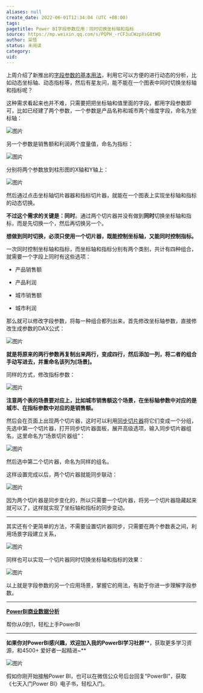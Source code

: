 ```yaml
---
aliases: null
create_date: 2022-06-01T12:34:04 (UTC +08:00)
tags: 
pagetitle: Power BI字段参数应用：同时切换坐标轴和指标
source: https://mp.weixin.qq.com/s/PQPH_-rCF3uCWzpXsG8tWQ
author: 采悟
status: 未阅读
category: 
uid: 
---
```


上周介绍了新推出的[字段参数的基本用法](http://mp.weixin.qq.com/s?__biz=MzA4MzQwMjY4MA==&mid=2484080273&idx=1&sn=b985ea8a53854f41a1ba75c0585cb3cd&chksm=8e13a446b9642d5085b1590f38ca7dd36c085269ae2d5d0fe75e09c57fc1ae270158d15d79db&scene=21#wechat_redirect)，利用它可以方便的进行动态的分析，比如动态坐标轴、动态指标等，然后有星友问，能不能在一个图表中同时切换坐标轴和指标呢？  

这种需求看起来也并不难，只需要把把坐标轴和值里面的字段，都用字段参数即可，比如已经建了两个参数，一个参数是产品名称和城市两个维度字段，命名为坐标轴：

![图片](https://mmbiz.qpic.cn/mmbiz_png/aHEbZtANQJMP6F6LPwbTGIZ5zF214qoFhGOuqY7efbqYBNRIpmZbYkUvoz4HTVKt5jbfjibA9GkZEibwLeqpUbGg/640?wx_fmt=png&wxfrom=5&wx_lazy=1&wx_co=1)

另一个参数是销售额和利润两个度量值，命名为指标：

![图片](https://mmbiz.qpic.cn/mmbiz_png/aHEbZtANQJMP6F6LPwbTGIZ5zF214qoF1Yaz5ibJuMaB6LtgzKfN5Z2WDHB8WVAFibzK1aPhSiccOFHMEgdTTic6qQ/640?wx_fmt=png&wxfrom=5&wx_lazy=1&wx_co=1)

分别将两个参数放到柱形图的X轴和Y轴上：

![图片](https://mmbiz.qpic.cn/mmbiz_png/aHEbZtANQJMP6F6LPwbTGIZ5zF214qoFhlWEt3E1NdTQBkpHicFUPKLVvN4bVo6O6icPDRrbXxOzVQibvHFEFX8Jg/640?wx_fmt=png&wxfrom=5&wx_lazy=1&wx_co=1)

然后通过点击坐标轴切片器器和指标切片器，就能在一个图表上实现坐标轴和指标的动态切换。  

**不过这个需求的关键是：同时**。通过两个切片器并没有做到**同时**切换坐标轴和指标，而是先切换一个，然后再切换另一个。

**想做到同时切换，必须只使用一个切片器，既能控制坐标轴，又能同时控制指标。**

一次同时控制坐标轴和指标，而坐标轴和指标分别有两个类别，共计有四种组合，就需要一个字段上同时有这些选项：

-   产品销售额
    
-   产品利润  
    
-   城市销售额
    
-   城市利润
    

那么就可以修改字段参数，将每一种组合都列出来，首先修改坐标轴参数，直接修改生成参数的DAX公式：  

![图片](https://mmbiz.qpic.cn/mmbiz_png/aHEbZtANQJMP6F6LPwbTGIZ5zF214qoFgCL2kf64b7qjFtQZRb1VazIKvjmnq3EP3ME3yTchicLfPulvc0YGW2w/640?wx_fmt=png&wxfrom=5&wx_lazy=1&wx_co=1)

**就是将原来的两行参数再复制出来两行，变成四行，然后添加一列，将二者的组合手动写进去，并重命名该列为\[场景\]。**  

同样的方式，修改指标参数：

![图片](https://mmbiz.qpic.cn/mmbiz_png/aHEbZtANQJMP6F6LPwbTGIZ5zF214qoFveEeWds3AR63ic24QhuHKcfQmIWlNTcrSWqBgf7vsQC5CCCWpDibqFqA/640?wx_fmt=png&wxfrom=5&wx_lazy=1&wx_co=1)

**注意两个表的场景要对应上，比如城市销售额这个场景，在坐标轴参数中对应的是城市、在指标参数中对应的是销售额。**  

然后会在页面上出现两个切片器，这时可以利用[同步切片器](http://mp.weixin.qq.com/s?__biz=MzA4MzQwMjY4MA==&mid=2484068670&idx=1&sn=c3058974e1651626ff2a80a318e6e7da&chksm=8e0c4be9b97bc2ff1cccdb26a04e84534eb3c129776ef26e71c99459ab57e54c006debfb3b2c&scene=21#wechat_redirect)将它们变成一个分组，先选中第一个切片器，打开同步切片器面板，展开高级选项，输入同步切片器组名，这里命名为“场景切片器组”：  

![图片](https://mmbiz.qpic.cn/mmbiz_png/aHEbZtANQJMP6F6LPwbTGIZ5zF214qoF3N9KcKKicUic3FVm0o9rPgSJpJsCaibIicQlCwvhzZLKvGnjsJsq5b6how/640?wx_fmt=png&wxfrom=5&wx_lazy=1&wx_co=1)

然后选中第二个切片器，命名为同样的组名。

这样设置完成以后，两个切片器就能同步联动：

![图片](https://mmbiz.qpic.cn/mmbiz_gif/aHEbZtANQJMP6F6LPwbTGIZ5zF214qoFIFYyEgtkyu1Y8SYhSN4icIFvtrbHDljlVuxBwznaib6sia0ib3IDLI5tjg/640?wx_fmt=gif&wxfrom=5&wx_lazy=1)

因为两个切片器是同步变化的，所以只需要一个切片器，将另一个切片器隐藏起来就可以了，这样就实现了坐标轴和指标的同步变动。  

___

其实还有个更简单的方法，不需要设置切片器同步，只需要在两个参数表之间，利用场景字段建立关系，  

![图片](https://mmbiz.qpic.cn/mmbiz_png/aHEbZtANQJMP6F6LPwbTGIZ5zF214qoFibklxrq1PmhniaRPcibNpU1tAfkW4yDybOzW2YdBicZ1xMj8GeULREtG3g/640?wx_fmt=png&wxfrom=5&wx_lazy=1&wx_co=1)

同样也可以实现一个切片器同时切换坐标轴和指标的效果：

![图片](https://mmbiz.qpic.cn/mmbiz_png/aHEbZtANQJMP6F6LPwbTGIZ5zF214qoFa9duj7M65p03bgJvFrBCNLQ3jJJk2tug0qbVZhVm40kqlVm9GAPjEg/640?wx_fmt=png&wxfrom=5&wx_lazy=1&wx_co=1)

以上就是字段参数的另一个应用场景，掌握它的用法，有助于你进一步理解字段参数。

___

[**PowerBI商业数据分析**](http://mp.weixin.qq.com/s?__biz=MzA4MzQwMjY4MA==&mid=2484074987&idx=1&sn=5cf4ba4b683ee9136bb7a26f6e9bcf01&chksm=8e0c533cb97bda2add48a4576b9c1e230249a5a4160dd93cd677a37ea21d26fc9cc26fc4cb1c&scene=21#wechat_redirect)

帮你从0到1，轻松上手PowerBI

___

**如果你对PowerBI感兴趣，欢迎加入我的PowerBI学习社群****，获取更多学习资源，和4500+ 爱好者一起精进~**

![图片](https://mmbiz.qpic.cn/mmbiz_png/aHEbZtANQJO1AEySOiakLF2kY7eb1kUw2DtfKoVz2ctBDia5dtNsPX2GhV0ZOCDDWpgpaTQtnqfqJrRXt5PNia95g/640?wx_fmt=png&wxfrom=5&wx_lazy=1&wx_co=1)

假如你刚开始接触Power BI，也可以在微信公众号后台回复"PowerBI"，获取《七天入门Power BI》电子书，轻松入门。
